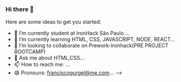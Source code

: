 ### Hi there 👋


Here are some ideas to get you started:

- 🔭 I’m currently student at IronHack São Paulo ...
- 🌱 I’m currently learning  HTML, CSS, JAVASCRIPT, NODE, REACT...
- 👯 I’m looking to collaborate on Prework-Ironhack(PRE PROJECT BOOTCAMP)
- 💬 Ask me about  HTML,CSS...
- 📫 How to reach me: ...
- 😄 Pronouns: franciscogurgel@me.com...
-->
